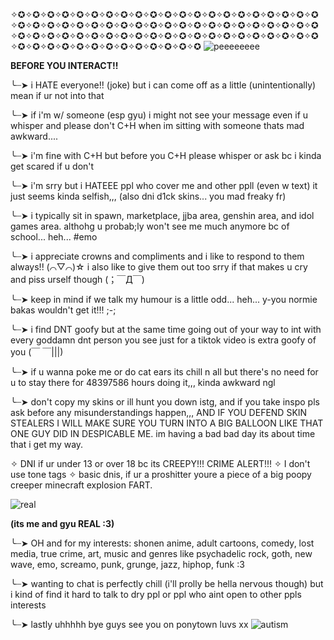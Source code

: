✧✪✧✪✧✪✧✪✧✪✧✪✧✪✧✪✧✪✧✪✧✪✧✪✧✪✧✪✧✪✧✪✧✪✧✪✧✪✧✪✧✪✧✪✧✪✧✪✧✪✧✪✧✪✧✪✧✪✧✪✧✪✧✪✧✪✧✪✧✪✧✪✧✪✧✪✧✪✧✪✧✪✧✪✧✪✧✪✧✪✧✪✧✪✧✪✧✪✧✪✧✪✧✪✧✪✧✪✧✪✧✪✧✪✧✪✧✪✧✪✧✪✧✪✧✪✧✪✧✪✧✪✧✪✧✪✧✪✧✪✧✪✧✪✧✪✧✪✧✪✧✪
![peeeeeeee](https://github.com/nastyoldhorse/nastyoldhorse/assets/155399375/592a1d8d-ab5d-4c63-a744-b19f9ecbb5a3)

**BEFORE YOU INTERACT!!**

╰┈➤ i HATE everyone!! (joke) but i can come off as a little (unintentionally) mean if ur not into that

╰┈➤ if i'm w/ someone (esp gyu) i might not see your message even if u whisper and please don't C+H when im sitting with someone thats mad awkward....

╰┈➤ i'm fine with C+H but before you C+H please whisper or ask bc i kinda get scared if u don't

╰┈➤ i'm srry but i HATEEE ppl who cover me and other ppll (even w text) it just seems kinda selfish,,, (also dni d1ck skins... you mad freaky fr)

╰┈➤ i typically sit in spawn, marketplace, jjba area, genshin area, and idol games area. althohg u probab;ly won't see me much anymore bc of school... heh... #emo

╰┈➤ i appreciate crowns and compliments and i like to respond to them always!! (⌒▽⌒)☆ i also like to give them out too srry if that makes u cry and piss urself though (；￣Д￣)

╰┈➤ keep in mind if we talk my humour is a little odd... heh... y-you normie bakas wouldn't get it!!! ;-;

╰┈➤ i find DNT goofy but at the same time going out of your way to int with every goddamn dnt person you see just for a tiktok video is extra goofy of you 	(￣ ￣|||)

╰┈➤ if u wanna poke me or do cat ears its chill n all but there's no need for u to stay there for 48397586 hours doing it,,, kinda awkward ngl

╰┈➤ don't copy my skins or ill hunt you down istg, and if you take inspo pls ask before any misunderstandings happen,,, AND IF YOU DEFEND SKIN STEALERS I WILL MAKE SURE YOU TURN INTO A BIG BALLOON LIKE THAT ONE GUY DID IN DESPICABLE ME. im having a bad bad day its about time that i get my way.

✧ DNI if ur under 13 or over 18 bc its CREEPY!!! CRIME ALERT!!!
✧ I don't use tone tags
✧ basic dnis, if ur a proshitter youre a piece of a big poopy creeper minecraft explosion FART.

  ![real](https://github.com/nastyoldhorse/nastyoldhorse/assets/155399375/e8d32cc0-27a5-4618-8550-cf83c46089c7)

**(its me and gyu REAL :3)**

╰┈➤ OH and for my interests: shonen anime, adult cartoons, comedy, lost media, true crime, art, music and genres like psychadelic rock, goth, new wave, emo, screamo, punk, grunge, jazz, hiphop, funk :3

╰┈➤ wanting to chat is perfectly chill (i'll prolly be hella nervous though) but i kind of find it hard to talk to dry ppl or ppl who aint open to other ppls interests

╰┈➤ lastly uhhhhh bye guys see you on ponytown luvs xx
![autism](https://github.com/nastyoldhorse/nastyoldhorse/assets/155399375/f7d98364-4c12-4398-8e78-7f26d43c7b8e)
